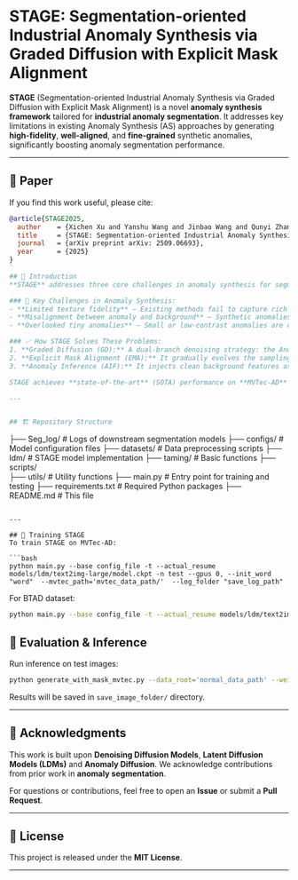 # STAGE: Segmentation-oriented Industrial Anomaly Synthesis via Graded Diffusion with Explicit Mask Alignment

**STAGE** (Segmentation-oriented Industrial Anomaly Synthesis via Graded Diffusion with Explicit Mask Alignment) is a novel **anomaly synthesis framework** tailored for **industrial anomaly segmentation**. It addresses key limitations in existing Anomaly Synthesis (AS) approaches by generating **high-fidelity**, **well-aligned**, and **fine-grained** synthetic anomalies, significantly boosting anomaly segmentation performance.

---

## 📄 Paper

If you find this work useful, please cite:
```bibtex
@article{STAGE2025,
  author    = {Xichen Xu and Yanshu Wang and Jinbao Wang and Qunyi Zhang and Xiaoning Lei and Guoyang Xie and Guannan Jiang and Zhichao Lu},
  title     = {STAGE: Segmentation-oriented Industrial Anomaly Synthesis via Graded Diffusion with Explicit Mask Alignment},
  journal   = {arXiv preprint arXiv: 2509.06693},
  year      = {2025}
}
`
## 📌 Introduction
**STAGE** addresses three core challenges in anomaly synthesis for segmentation tasks:.

### 🔹 Key Challenges in Anomaly Synthesis:
- **Limited texture fidelity** – Existing methods fail to capture rich and realistic anomaly textures.
- **Misalignment between anomaly and background** – Synthetic anomalies often lack pixel-level alignment with background context.
- **Overlooked tiny anomalies** – Small or low-contrast anomalies are commonly suppressed or missed during synthesis.

### ✅ How STAGE Solves These Problems:
1. **Graded Diffusion (GD):** A dual-branch denoising strategy: the Anomaly-Aware Branch ensures contextually consistent global reconstruction and the Anomaly-Only Branch is activated during specific time windows to focus on anomaly details, And alternate sampling between branches allows small anomalies to be preserved without being overwhelmed by background information during sampling process. 
2. **Explicit Mask Alignment (EMA):** It gradually evolves the sampling mask over time steps — starting from an all-one matrix and linearly converging to the actual binary anomaly mask — enabling progressive refinement of anomaly structure and boundary alignment.
3. **Anomaly Inference (AIF):** It injects clean background features as condition into the reverse diffusion process, guiding anomaly generation within predefined regions while suppressing unnecessary background reconstruction.

STAGE achieves **state-of-the-art** (SOTA) performance on **MVTec-AD** and **BTAD** datasets, surpassing existing AS methods.

---


## 🏗️ Repository Structure
```
├── Seg_log/                 # Logs of downstream segmentation models
├── configs/                # Model configuration files
├── datasets/               # Data preprocessing scripts
├── ldm/                    # STAGE model implementation
├── taming/                    # Basic functions
├── scripts/                
├── utils/                  # Utility functions
├── main.py                 # Entry point for training and testing
├── requirements.txt        # Required Python packages
├── README.md               # This file
```

---

## 🚀 Training STAGE
To train STAGE on MVTec-AD:

```bash
python main.py --base config_file -t --actual_resume models/ldm/text2img-large/model.ckpt -n test --gpus 0, --init_word "word"  --mvtec_path='mvtec_data_path/'  --log_folder "save_log_path" 
```
For BTAD dataset:
```bash
python main.py --base config_file -t --actual_resume models/ldm/text2img-large/model.ckpt -n test --gpus 0, --init_word "word"  --mvtec_path='btad_data_path/'  --log_folder "save_log_path" 
```


## 🧐 Evaluation & Inference
Run inference on test images:

```bash
python generate_with_mask_mvtec.py --data_root='normal_data_path' --weight_idx weight_param --sample_name='save_image_folder' --init_word "word" --anomaly_name='save_image_subfolder' --pt_path='weight_path/' --mask_path='mask_path/'
```

Results will be saved in `save_image_folder/` directory.

---


## 📢 Acknowledgments
This work is built upon **Denoising Diffusion Models**, **Latent Diffusion Models (LDMs)** and **Anomaly Diffusion**. We acknowledge contributions from prior work in **anomaly segmentation**.

For questions or contributions, feel free to open an **Issue** or submit a **Pull Request**.

---

## 📜 License
This project is released under the **MIT License**.

---
